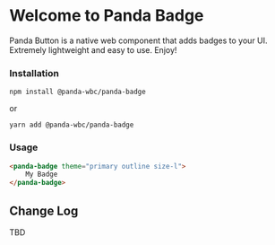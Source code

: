 # Welcome to Panda Badge
Panda Button is a native web component that adds badges to your UI. Extremely lightweight and easy to use.
Enjoy!

### Installation
```npm install @panda-wbc/panda-badge```

or 

```yarn add @panda-wbc/panda-badge```

### Usage

```html
<panda-badge theme="primary outline size-l">
	My Badge
</panda-badge>
```

## Change Log

TBD